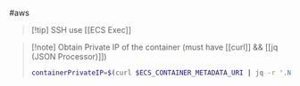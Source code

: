 #aws 
>[!tip] SSH use [[ECS Exec]]

>[!note] Obtain Private IP of the container (must have [[curl]] && [[jq (JSON Processor)]])
>```bash
>containerPrivateIP=$(curl $ECS_CONTAINER_METADATA_URI | jq -r '.Networks[0].IPv4Addresses[0]') >/dev/null 2>&1
>```
